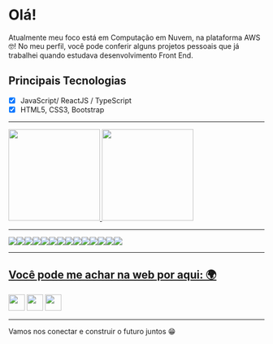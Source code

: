 # Olá!

Atualmente meu foco está em Computação em Nuvem, na plataforma AWS 🤓! No meu perfil, você pode conferir alguns projetos pessoais que já trabalhei quando estudava desenvolvimento Front End.

## Principais Tecnologias

- [x] JavaScript/ ReactJS / TypeScript
- [x] HTML5, CSS3, Bootstrap

---

<div>
  <a href="https://github.com/thefjrm">
  <img height="180em" src="https://github-readme-stats.vercel.app/api?username=thefjrm&show_icons=true&theme=aura&include_all_commits=true&count_private=true"/>
  <img height="180em" src="https://github-readme-stats.vercel.app/api/top-langs/?username=thefjrm&layout=compact&langs_count=7&theme=aura"/>
</div>

---

<img src = "https://img.shields.io/badge/HTML-239120?style=for-the-badge&logo=html5&logoColor=white" /><img src = "https://img.shields.io/badge/CSS-239120?&style=for-the-badge&logo=css3&logoColor=white" /><img src = "https://img.shields.io/badge/JavaScript-F7DF1E?style=for-the-badge&logo=javascript&logoColor=black" /><img src = "https://img.shields.io/badge/Bootstrap-563D7C?style=for-the-badge&logo=bootstrap&logoColor=white" /><img src = "https://img.shields.io/badge/Sass-CC6699?style=for-the-badge&logo=sass&logoColor=white" /><img src = "https://img.shields.io/badge/React-20232A?style=for-the-badge&logo=react&logoColor=61DAFB" /><img src = "https://img.shields.io/badge/Next-black?style=for-the-badge&logo=next.js&logoColor=white" /><img src = "https://img.shields.io/badge/TypeScript-007ACC?style=for-the-badge&logo=typescript&logoColor=white" /><img src = "https://img.shields.io/badge/git-%23F05033.svg?style=for-the-badge&logo=git&logoColor=white" /><img src = "https://img.shields.io/badge/github-%23121011.svg?style=for-the-badge&logo=github&logoColor=white" /><img src = "https://img.shields.io/badge/Visual%20Studio%20Code-0078d7.svg?style=for-the-badge&logo=visual-studio-code&logoColor=white" /><img src = "https://img.shields.io/badge/netlify-%23000000.svg?style=for-the-badge&logo=netlify&logoColor=#00C7B7" /><img src = "https://img.shields.io/badge/NPM-%23000000.svg?style=for-the-badge&logo=npm&logoColor=white" /><img src = "https://img.shields.io/badge/node.js-6DA55F?style=for-the-badge&logo=node.js&logoColor=white" />

---

## Você pode me achar na web por aqui: 🌍

<a href = "mailto:felipejosemartinsrj@outlook.com" target = "_blank"><img height="32" width="32" src="https://cdn.jsdelivr.net/npm/simple-icons@v14/icons/mailboxdotorg.svg" /></a>
<a href = "https://www.linkedin.com/in/thefjrm/" target = "_blank"><img height="32" width="32" src="https://img.shields.io/badge/LinkedIn-0077B5?style=for-the-badge&logo=linkedin&logoColor=white" /></a>
<a href = "https://www.credly.com/users/felipejrmartins" target = "_blank"><img height="32" width="32" src="https://cdn.jsdelivr.net/npm/simple-icons@v14/icons/credly.svg" /></a>

---

Vamos nos conectar e construir o futuro juntos 😁
